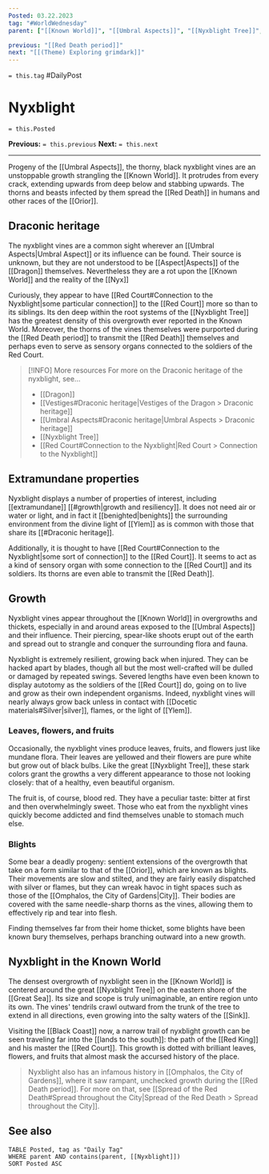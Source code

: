 ```yaml
---
Posted: 03.22.2023
tag: "#WorldWednesday"
parent: ["[[Known World]]", "[[Umbral Aspects]]", "[[Nyxblight Tree]]", "[[Red Death period]]"]

previous: "[[Red Death period]]"
next: "[[(Theme) Exploring grimdark]]"
---
```

`= this.tag` #DailyPost 
# Nyxblight
`= this.Posted`

**Previous:** `= this.previous`
**Next:** `= this.next`

---

Progeny of the [[Umbral Aspects]], the thorny, black nyxblight vines are an unstoppable growth strangling the [[Known World]]. It protrudes from every crack, extending upwards from deep below and stabbing upwards. The thorns and beasts infected by them spread the [[Red Death]] in humans and other races of the [[Orior]].

## Draconic heritage

The nyxblight vines are a common sight wherever an [[Umbral Aspects|Umbral Aspect]] or its influence can be found. Their source is unknown, but they are not understood to be [[Aspect|Aspects]] of the [[Dragon]] themselves. Nevertheless they are a rot upon the [[Known World]] and the reality of the [[Nyx]]

Curiously, they appear to have [[Red Court#Connection to the Nyxblight|some particular connection]] to the [[Red Court]] more so than to its siblings. Its den deep within the root systems of the [[Nyxblight Tree]] has the greatest density of this overgrowth ever reported in the Known World. Moreover, the thorns of the vines themselves were purported during the [[Red Death period]] to transmit the [[Red Death]] themselves and perhaps even to serve as sensory organs connected to the soldiers of the Red Court.

> [!INFO] More resources
> For more on the Draconic heritage of the nyxblight, see...
> - [[Dragon]]
> - [[Vestiges#Draconic heritage|Vestiges of the Dragon > Draconic heritage]]
> - [[Umbral Aspects#Draconic heritage|Umbral Aspects > Draconic heritage]]
> - [[Nyxblight Tree]]
> - [[Red Court#Connection to the Nyxblight|Red Court > Connection to the Nyxblight]]

## Extramundane properties

Nyxblight displays a number of properties of interest, including [[extramundane]] [[#growth|growth and resiliency]]. It does not need air or water or light, and in fact it [[benighted|benights]] the surrounding environment from the divine light of [[Ylem]] as is common with those that share its [[#Draconic heritage]].

Additionally, it is thought to have [[Red Court#Connection to the Nyxblight|some sort of connection]] to the [[Red Court]]. It seems to act as a kind of sensory organ with some connection to the [[Red Court]] and its soldiers. Its thorns are even able to transmit the [[Red Death]].

## Growth

Nyxblight vines appear throughout the [[Known World]] in overgrowths and thickets, especially in and around areas exposed to the [[Umbral Aspects]] and their influence. Their piercing, spear-like shoots erupt out of the earth and spread out to strangle and conquer the surrounding flora and fauna.

Nyxblight is extremely resilient, growing back when injured. They can be hacked apart by blades, though all but the most well-crafted will be dulled or damaged by repeated swings. Severed lengths have even been known to display autotomy as the soldiers of the [[Red Court]] do, going on to live and grow as their own independent organisms. Indeed, nyxblight vines will nearly always grow back unless in contact with [[Docetic materials#Silver|silver]], flames, or the light of [[Ylem]].

### Leaves, flowers, and fruits

Occasionally, the nyxblight vines produce leaves, fruits, and flowers just like mundane flora. Their leaves are yellowed and their flowers are pure white but grow out of black bulbs. Like the great [[Nyxblight Tree]], these stark colors grant the growths a very different appearance to those not looking closely: that of a healthy, even beautiful organism.

The fruit is, of course, blood red. They have a peculiar taste: bitter at first and then overwhelmingly sweet. Those who eat from the nyxblight vines quickly become addicted and find themselves unable to stomach much else.

### Blights

Some bear a deadly progeny: sentient extensions of the overgrowth that take on a form similar to that of the [[Orior]], which are known as blights. Their movements are slow and stilted, and they are fairly easily dispatched with silver or flames, but they can wreak havoc in tight spaces such as those of the [[Omphalos, the City of Gardens|City]]. Their bodies are covered with the same needle-sharp thorns as the vines, allowing them to effectively rip and tear into flesh.

Finding themselves far from their home thicket, some blights have been known bury themselves, perhaps branching outward into a new growth.

## Nyxblight in the Known World

The densest overgrowth of nyxblight seen in the [[Known World]] is centered around the great [[Nyxblight Tree]] on the eastern shore of the [[Great Sea]]. Its size and scope is truly unimaginable, an entire region unto its own. The vines' tendrils crawl outward from the trunk of the tree to extend in all directions, even growing into the salty waters of the [[Sink]].

Visiting the [[Black Coast]] now, a narrow trail of nyxblight growth can be seen traveling far into the [[lands to the south]]: the path of the [[Red King]] and his master the [[Red Court]]. This growth is dotted with brilliant leaves, flowers, and fruits that almost mask the accursed history of the place.

> Nyxblight also has an infamous history in [[Omphalos, the City of Gardens]], where it saw rampant, unchecked growth during the [[Red Death period]]. For more on that, see [[Spread of the Red Death#Spread throughout the City|Spread of the Red Death > Spread throughout the City]].

## See also
```dataview
TABLE Posted, tag as "Daily Tag"
WHERE parent AND contains(parent, [[Nyxblight]])
SORT Posted ASC
```
